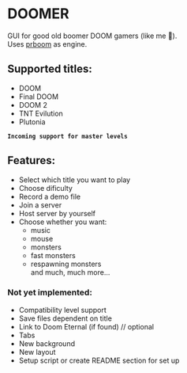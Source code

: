 # DOOMER

GUI for good old boomer DOOM gamers (like me 💪).  
Uses [prboom](http://prboom-plus.sourceforge.net/) as engine.

## Supported titles:
- DOOM
- Final DOOM
- DOOM 2
- TNT Evilution
- Plutonia  

**`Incoming support for master levels`**

## Features:
- Select which title you want to play
- Choose dificulty
- Record a demo file
- Join a server
- Host server by yourself
- Choose whether you want:
    - music
    - mouse
    - monsters
    - fast monsters
    - respawning monsters  
    and much, much more...

### Not yet implemented:
- Compatibility level support
- Save files dependent on title
- Link to Doom Eternal (if found) // optional
- Tabs
- New background
- New layout
- Setup script or create README section for set up
